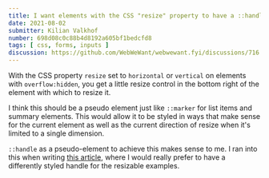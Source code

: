 ```yaml
---
title: I want elements with the CSS "resize" property to have a ::handle pseudo element
date: 2021-08-02
submitter: Kilian Valkhof
number: 698d08c0c88b4d8192a605bf1bedcfd8
tags: [ css, forms, inputs ]
discussion: https://github.com/WebWeWant/webwewant.fyi/discussions/716
---
```


With the CSS property `resize` set to `horizontal` or `vertical` on elements with `overflow:hidden`, you get a little resize control in the bottom right of the element with which to resize it.

I think this should be a pseudo element just like `::marker` for list items and summary elements. This would allow it to be styled in ways that make sense for the current element as well as the current direction of resize when it's limited to a single dimension.

`::handle` as a pseudo-element to achieve this makes sense to me. I ran into this when writing [this article](https://polypane.app/blog/faking-container-queries-with-css-grid/), where I would really prefer to have a differently styled handle for the resizable examples.
